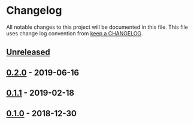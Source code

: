 # Changelog

All notable changes to this project will be documented in this file. This file uses change log convention from [keep a CHANGELOG](http://keepachangelog.com/en/0.3.0/).

## [Unreleased](https://github.com/luismayta/zsh-pyenv/compare/0.2.0...HEAD)

## [0.2.0](https://github.com/luismayta/zsh-pyenv/compare/0.1.1...0.2.0) - 2019-06-16

## [0.1.1](https://github.com/luismayta/zsh-pyenv/compare/0.1.0...0.1.1) - 2019-02-18

## [0.1.0](https://github.com/luismayta/zsh-pyenv/compare/0.0.0...0.1.0) - 2018-12-30
